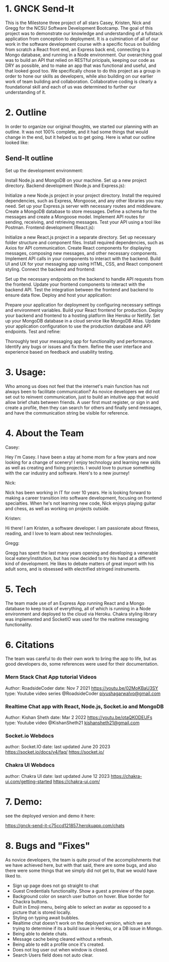 # 1. GNCK Send-It
This is the Milestone three project of all stars Casey, Kristen, Nick and Gregg for the NCSU Software Development Bootcamp. The goal of this project was to demonstrate our knowledge and understanding of a fullstack application from conception to deployment. It is a culmination of all of our work in the software development course with a specific focus on building from scratch a React front end, an Express back end, connecting to a Mongo database, and running in a Node environment. Our overarching goal was to build an API that relied on RESTful pricipals, keeping our code as DRY as possible, and to make an app that was functional and useful, and that looked good too. We specifically chose to do this project as a group in order to hone our skills as developers, while also building on our earlier work of team building and collaboration. Collaborative coding is clearly a foundational skill and each of us was determined to further our understanding of it.  
# 2. Outline
In order to organize our original thoughts, we started our planning with an outline. It was not 100% complete, and it had some things that would change in the end, but it helped us to get going.
Here is what our outline looked like:
## Send-It   outline
Set up the development environment:

Install Node.js and MongoDB on your machine.
Set up a new project directory.
Backend development (Node.js and Express.js):

Initialize a new Node.js project in your project directory.
Install the required dependencies, such as Express, Mongoose, and any other libraries you may need.
Set up your Express.js server with necessary routes and middleware.
Create a MongoDB database to store messages.
Define a schema for the messages and create a Mongoose model.
Implement API routes for sending, receiving, and retrieving messages.
Test your API using a tool like Postman.
Frontend development (React.js):

Initialize a new React.js project in a separate directory.
Set up necessary folder structure and component files.
Install required dependencies, such as Axios for API communication.
Create React components for displaying messages, composing new messages, and other necessary components.
Implement API calls in your components to interact with the backend.
Build UI and UX for your messaging app using HTML, CSS, and React component styling.
Connect the backend and frontend:

Set up the necessary endpoints on the backend to handle API requests from the frontend.
Update your frontend components to interact with the backend API.
Test the integration between the frontend and backend to ensure data flow.
Deploy and host your application:

Prepare your application for deployment by configuring necessary settings and environment variables.
Build your React frontend for production.
Deploy your backend and frontend to a hosting platform like Heroku or Netlify.
Set up your MongoDB database in a cloud service like MongoDB Atlas.
Update your application configuration to use the production database and API endpoints.
Test and refine:

Thoroughly test your messaging app for functionality and performance.
Identify any bugs or issues and fix them.
Refine the user interface and experience based on feedback and usability testing.
# 3. Usage:
Who among us does not feel that the internet's main function has not always been to facilitate communication? As novice developers we did not set out to reinvent communication, just to build an intuitive app that would allow brief chats between friends.  A user first must register, or sign in and create a profile, then they can search for others and finally send messages, and have the communication string be visible for reference.  
# 4. About the Team
Casey:

Hey I'm Casey. I have been a stay at home mom for a few years and now looking for a change of scenery! I enjoy technology and learning new skills as well as creating and fixing projects. I would love to pursue something with the car industry and software. Here's to a new journey!

Nick:

Nick has been working in IT for over 10 years. He is looking forward to making a career transition into software development, focusing on frontend specialties. When he's not learning new code, Nick enjoys playing guitar and chess, as well as working on projects outside.

Kristen:

Hi there! I am Kristen, a software developer. I am passionate about fitness, reading, and I love to learn about new technologies.

Gregg:

Gregg has spent the last many years opening and developing a venerable local eatery/institution, but has now decided to try his hand at a different kind of development. He likes to debate matters of great import with his adult sons, and is obsessed with electrified stringed instruments.

# 5. Tech
The team made use of an Express App running React and a Mongo database to keep track of everything, all of which is running in a Node environment and deployed to the cloud via Heroku.  Chakra styling library was implemented and SocketIO was used for the realtime messaging functionality.  

# 6. Citations
The team was careful to do their own work to bring the app to life, but as good developers do, some references were used for their documentation.  


### Mern Stack Chat App tutorial Videos
Author: RoadsideCoder
date: Nov 7 2021
https://youtu.be/02MoKBaU3SY
type: Youtube video series
@RoadsideCoder
	piyushagarwalvo@gmail.com


### Realtime Chat app with React, Node.js, Socket.io and MongoDB
Author: Kishan Sheth
date: Mar 2 2022
 https://youtu.be/otaQKODEUFs
 type: Youtube video
 @KishanSheth21
 	kishansheth21@gmail.com


### Socket.io Webdocs
author: Socket.IO
date: last updated June 20 2023
https://socket.io/docs/v4/faq/
https://socket.io/


### Chakra UI Webdocs
author: Chakra UI
date: last updated June 12 2023
https://chakra-ui.com/getting-started
https://chakra-ui.com/


# 7. Demo:

see the deployed version and demo it here:

https://gnck-send-it-c75ccd121857.herokuapp.com/chats



# 8.  Bugs and "Fixes"

As novice developers, the team is quite proud of the accomplishments that we have achieved here, but with that said, there are some bugs, and also there were some things that we simply did not get to, that we would have liked to.  

*  Sign up page does not go straight to chat
*  Guest Credentials functionality. Show a guest a preview of the page.
*  Background color on search user button on hover. Blue border for Chackra buttons.
*  Built in Emoji menu, being able to select an avatar as opposed to a picture that is stored locally.
*  Styling on typing await bubbles.
*  Realtime chat doesn't work on the deployed version, which we are trying to determine if its a build issue in Heroku, or a DB issue in Mongo.    
*  Being able to delete chats.
*  Message cache being cleared without a refresh.  
*  Being able to edit a profile once it's created. 
*  Does not log user out when window is closed.  
*  Search Users field does not auto clear.  
